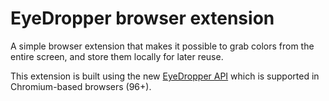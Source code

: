 # EyeDropper browser extension

A simple browser extension that makes it possible to grab colors from the entire screen, and store them locally for later reuse.

This extension is built using the new [EyeDropper API](https://developer.mozilla.org/en-US/docs/Web/API/EyeDropper_API) which is supported in Chromium-based browsers (96+).
